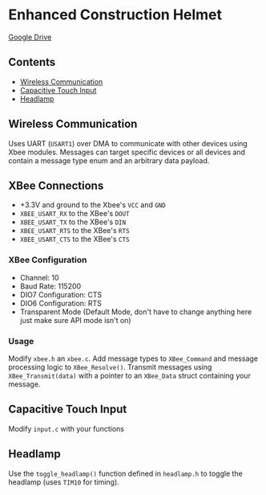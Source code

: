 # Enhanced Construction Helmet

[Google Drive](https://drive.google.com/drive/folders/10Tn_0vgJD5vS_DCNFxtLP7ykrcBd-zxB?usp=share_link)

## Contents

- [Wireless Communication](#wireless-communication)
- [Capacitive Touch Input](#capacitive-touch-input)
- [Headlamp](#headlamp)

## Wireless Communication

Uses UART (`USART1`) over DMA to communicate with other devices using Xbee modules. Messages can target specific devices or all devices and contain a message type enum and an arbitrary data payload. 

## XBee Connections

- +3.3V and ground to the Xbee's `VCC` and `GND`
- `XBEE_USART_RX` to the XBee's `DOUT`
- `XBEE_USART_TX` to the XBee's `DIN`
- `XBEE_USART_RTS` to the XBee's `RTS`
- `XBEE_USART_CTS` to the XBee's `CTS`

### XBee Configuration

- Channel: 10
- Baud Rate: 115200
- DIO7 Configuration: CTS
- DIO6 Configuration: RTS
- Transparent Mode (Default Mode, don't have to change anything here just make sure API mode isn't on)

### Usage

Modify `xbee.h` an `xbee.c`. Add message types to `XBee_Command` and message processing logic to `XBee_Resolve()`. Transmit messages using `XBee_Transmit(data)` with a pointer to an `XBee_Data` struct containing your message.

## Capacitive Touch Input

Modify `input.c` with your functions

## Headlamp

Use the `toggle_headlamp()` function defined in `headlamp.h` to toggle the headlamp (uses `TIM10` for timing).